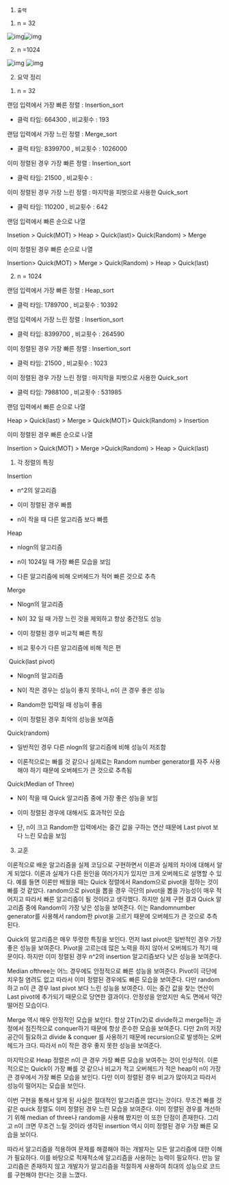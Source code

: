1.     출력

1)    n = 32

![img](<https://user-images.githubusercontent.com/45009100/68547992-8930c100-042b-11ea-958c-be9aee1a310c.png>)![img](<https://user-images.githubusercontent.com/45009100/68547997-964db000-042b-11ea-8131-f2c0a18baf26.png>)

 

2)   n =1024

![img](<https://user-images.githubusercontent.com/45009100/68548001-9d74be00-042b-11ea-9415-321a7aef9bc3.png>) 
![img](<https://user-images.githubusercontent.com/45009100/68548003-a06fae80-042b-11ea-8591-b6b05fcd6254.png>)

2.  요약 정리



1)  n = 32

랜덤 입력에서 가장 빠른 정렬 : Insertion_sort

-    클럭 타임: 664300 , 비교횟수 : 193

랜덤 입력에서 가장 느린 정렬 : Merge_sort

-    클럭 타임: 8399700 , 비교횟수 : 1026000

이미 정렬된 경우 가장 빠른 정렬 : Insertion_sort

-    클럭 타임: 21500 , 비교횟수 : 

이미 정렬된 경우 가장 느린 정렬 : 마지막을 피벗으로 사용한 Quick_sort

-    클럭 타임: 110200 , 비교횟수 : 642



랜덤 입력에서 빠른 순으로 나열

Insetion > Quick(MOT) > Heap > Quick(last)> Quick(Random) > Merge

 

이미 정렬된 경우 빠른 순으로 나열

Insertion> Quick(MOT) > Merge > Quick(Random) > Heap > Quick(last)

 

 

 

 

2)  n = 1024

랜덤 입력에서 가장 빠른 정렬 : Heap_sort

-    클럭 타임: 1789700 , 비교횟수 : 10392

랜덤 입력에서 가장 느린 정렬 : Insertion_sort

-    클럭 타임: 8399700 , 비교횟수 : 264590

이미 정렬된 경우 가장 빠른 정렬 : Insertion_sort

-    클럭 타임: 21500 , 비교횟수 : 1023

이미 정렬된 경우 가장 느린 정렬 : 마지막을 피벗으로 사용한 Quick_sort

-    클럭 타임: 7988100 , 비교횟수 : 531985



랜덤 입력에서 빠른 순으로 나열

Heap > Quick(last) > Merge > Quick(MOT)> Quick(Random) > Insertion

 

이미 정렬된 경우 빠른 순으로 나열

Insertion > Quick(MOT) > Merge >Quick(Random) > Heap > Quick(last) 

  

1)  각 정렬의 특징

Insertion

-    n^2의 알고리즘

-    이미 정렬된 경우 빠름

-    n이 작을 때 다른 알고리즘 보다 빠름



Heap

-    nlogn의 알고리즘

-    n이 1024일 때 가장 빠른 모습을 보임 

-    다른 알고리즘에 비해 오버헤드가 적어 빠른 것으로 추측



Merge

-    Nlogn의 알고리즘

-    N이 32 일 때 가장 느린 것을 제외하고 항상 중간정도 성능

-    이미 정렬된 경우 비교적 빠른 특징

-    비교 횟수가 다른 알고리즘에 비해 적은 편



​       Quick(last pivot)

-    Nlogn의 알고리즘

-    N이 작은 경우는 성능이 좋지 못하나, n이 큰 경우 좋은 성능

-    Random한 입력일 때 성능이 좋음

-    이미 정렬된 경우 최악의 성능을 보여줌



Quick(random)

-    일반적인 경우 다른 nlogn의 알고리즘에 비해 성능이 저조함

-    이론적으로는 빠를 것 같으나 실제로는 Random number generator를 자주 사용해야 하기 때문에 오버헤드가 큰 것으로 추측됨



Quick(Median of Three)

-    N이 작을 때 Quick 알고리즘 중에 가장 좋은 성능을 보임

-    이미 정렬된 경우에 대해서도 효과적인 모습

-    단, n이 크고 Random한 입력에서는 중간 값을 구하는 연산 때문에  Last pivot 보다 느린 모습을 보임



3.  교훈



 이론적으로 배운 알고리즘을 실제 코딩으로 구현하면서 이론과 실제의 차이에 대해서 알게 되었다. 이론과 실제가 다른 원인을 여러가지가 있지만 크게 오버헤드로 설명할 수 있다. 예를 들면 이론만 배웠을 때는 Quick 정렬에서 Random으로 pivot을 정하는 것이 빠를 것 같았다. random으로 pivot을 뽑을 경우 극단의 pivot을 뽑을 가능성이 매우 적어지고 따라서 빠른 알고리즘이 될 것이라고 생각했다. 하지만 실제 구현 결과 Quick 알고리즘 중에 Random이 가장 낮은 성능을 보여준다. 이는 Randomnumber generator를 사용해서 random한 pivot을 고르기 때문에 오버헤드가 큰 것으로 추측된다. 

 Quick의 알고리즘은 매우 뚜렷한 특징을 보인다. 먼저 last pivot은 일반적인 경우 가장 좋은 성능을 보여준다. Pivot을 고르는데 많은 노력을 하지 않아서 오버헤드가 적기 때문이다. 하지만 이미 정렬된 경우 n^2의 insertion 알고리즘보다 낮은 성능을 보여준다. 

 Median ofthree는 어느 경우에도 안정적으로 빠른 성능을 보여준다. Pivot이 극단에 치우칠 염려도 없고 따라서 이미 정렬된 경우에도 빠른 모습을 보여준다. 다만 random하고 n이 큰 경우 last pivot 보다 느린 성능을 보여준다. 이는 중간 값을 찾는 연산이 Last pivot에 추가되기 때문으로 당연한 결과이다. 안정성을 얻었지만 속도 면에서 약간 떨어진 모습이다.

 Merge 역시 매우 안정적인 모습을 보인다. 항상 2T(n/2)로 divide하고 merge하는 과정에서 점진적으로 conquer하기 때문에 항상 준수한 모습을 보여준다. 다만 2n의 저장공간이 필요하고 divide & conquer 를 사용하기 때문에 recursion으로 발생하는 오버헤드가 크다. 따라서 n이 작은 경우 좋지 못한 성능을 보여준다. 

 마지막으로 Heap 정렬은 n이 큰 경우 가장 빠른 모습을 보여주는 것이 인상적이. 이론적으로는 Quick이 가장 빠를 것 같으나 비교가 적고 오버헤드가 적은 heap이 n이 가장 큰 경우에서 가장 빠른 모습을 보인다. 다만 이미 정렬된 경우 비교가 많아지고 따라서 성능이 떨어지는 모습을 보인다. 

 이번 구현을 통해서 알게 된 사실은 절대적인 알고리즘은 없다는 것이다. 무조건 빠를 것 같은 quick 정렬도 이미 정렬된 경우 느린 모습을 보여준다. 이미 정렬된 경우를 개선하기 위해 median of three나 random을 사용해 봤지만 이 또한 단점이 존재한다. 그리고 n이 크면 무조건 느릴 것이라 생각된 insertion 역시 이미 정렬된 경우 가장 빠른 모습을 보이다. 

 따라서 알고리즘을 적용하여 문제를 해결해야 하는 개발자는 모든 알고리즘에 대한 이해가 필요하다. 이를 바탕으로 적재적소에 알고리즘을 사용하는 능력이 필요하다. 만능 알고리즘은 존재하지 않고 개발자가 알고리즘을 적절하게 사용하여 최대의 성능으로 코드를 구현해야 한다는 것을 느꼈다.

 
